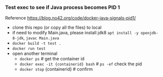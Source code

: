 ### Test exec to see if Java process becomes PID 1
Reference   https://blog.no42.org/code/docker-java-signals-pid1/

* clone this repo (or copy all the files) to local
* if need to modify Main.java, please install jdk8 `apt install -y openjdk-8-jdk`, `javac Main.java`
* `docker build -t test .`  
* `docker run test`
* open another terminal
  * `docker ps` # get the container id 
  * `docker exec -it {containerid} bash` # `ps -ef` check the pid
  * `docker stop` {containerid} # confirm
  
  
